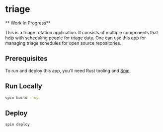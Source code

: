 # triage 

** Work In Progress**

This is a triage rotation application. It consists of multiple components that help with scheduling people for triage duty. One can use this app for managing triage schedules for open source repositories.

## Prerequisites
To run and deploy this app, you'll need Rust tooling and [Spin](https://github.com/fermyon/spin).

## Run Locally

```sh
spin build --up
```

## Deploy

```sh
spin deploy
```
